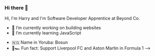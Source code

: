 ### Hi there 👋

<!--
**harryladejo/harryladejo** is a ✨ _special_ ✨ repository because its `README.md` (this file) appears on your GitHub profile.

Here are some ideas to get you started:
-->
Hi, I'm Harry and I'm Software Developer Apprentice at Beyond Co.

- 🔭 I’m currently working on building websites
- 🌱 I’m currently learning JavaScript
<!-- 💬 Ask me about 
- 📫 How to reach me
-->
- 🇳🇬 Name in Yoruba: Bosun
- 🔴🏎️ Fun fact: Support Liverpool FC and Aston Martin in Formula 1
-->
